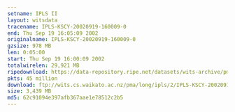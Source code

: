 ```yaml
---
setname: IPLS II
layout: witsdata
tracename: IPLS-KSCY-20020919-160009-0
end: Thu Sep 19 16:05:09 2002
originalname: IPLS-KSCY-20020919-160009-0
gzsize: 978 MB
len: 0:05:00
start: Thu Sep 19 16:00:09 2002
totalwirelen: 29,921 MB
ripedownload: https://data-repository.ripe.net/datasets/wits-archive/pma/long/ipls/2/IPLS-KSCY-20020919-160009-0.gz
pkts: 45 million
download: ftp://wits.cs.waikato.ac.nz/pma/long/ipls/2/IPLS-KSCY-20020919-160009-0.gz
size: 3,439 MB
md5: 62c91094e397afb367aae1e78512c2b5
---
```

